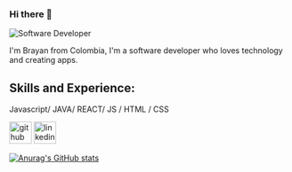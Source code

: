 
### Hi there 👋
![Software Developer](https://media.giphy.com/media/9iv4ErObYQvrW/giphy.gif)

I'm Brayan from Colombia, I'm a software developer who loves technology and creating apps.

## Skills and Experience: 
Javascript/
JAVA/
REACT/ 
JS / HTML / CSS

[<img src='https://cdn.jsdelivr.net/npm/simple-icons@3.0.1/icons/github.svg' alt='github' height='40'>](https://github.com/severlansdev)  [<img src='https://cdn.jsdelivr.net/npm/simple-icons@3.0.1/icons/linkedin.svg' alt='linkedin' height='40'>](https://www.linkedin.com/in/brian-parra-01a4551a1/)

[![Anurag's GitHub stats](https://github-readme-stats.vercel.app/api?username=severlansdev)](https://github.com/anuraghazra/github-readme-stats)
